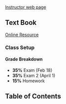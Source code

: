 [Instructor web page](https://web.eecs.utk.edu/~mlangsto/courses/cs581/)
## Text Book
[Online Resource ](https://github.com/Maria4lexzy/LeetCodeTraining/blob/main/Introduction.to.Algorithms.4th.Leiserson.Stein.Rivest.Cormen.MIT.Press.9780262046305.EBooksWorld.ir.pdf)

### Class Setup
#### Grade Breakdown
- **35%** Exam (Feb 18)
- **35%** Exam 2 (April 1)
- **15%** Homework


## Table of Contents
